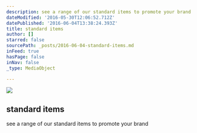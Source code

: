 ```yaml
---
description: see a range of our standard items to promote your brand
dateModified: '2016-05-30T12:06:52.712Z'
datePublished: '2016-06-04T13:38:24.393Z'
title: standard items
author: []
starred: false
sourcePath: _posts/2016-06-04-standard-items.md
inFeed: true
hasPage: false
inNav: false
_type: MediaObject

---
```

<article style=""><img src="https://the-grid-user-content.s3-us-west-2.amazonaws.com/9266e50d-8dbd-4dbf-af90-f6a87bee0da5.jpg" /><h1>standard items</h1><p>see a range of our standard items to promote your brand</p></article>